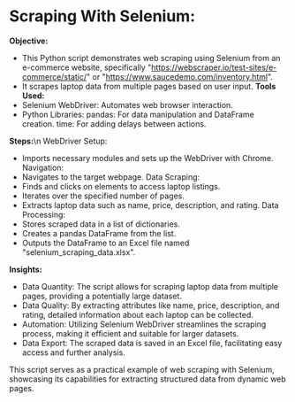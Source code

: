 # Scraping With Selenium:

**Objective:**
  * This Python script demonstrates web scraping using Selenium from an e-commerce website, specifically "https://webscraper.io/test-sites/e-commerce/static/" or "https://www.saucedemo.com/inventory.html".
  * It scrapes laptop data from multiple pages based on user input.
**Tools Used:**
  * Selenium WebDriver: Automates web browser interaction.
  * Python Libraries:
    pandas: For data manipulation and DataFrame creation.
    time: For adding delays between actions.

**Steps:**\n
WebDriver Setup:
  * Imports necessary modules and sets up the WebDriver with Chrome.
Navigation:
  * Navigates to the target webpage.
Data Scraping:
  * Finds and clicks on elements to access laptop listings.
  * Iterates over the specified number of pages.
  * Extracts laptop data such as name, price, description, and rating.
Data Processing:
  * Stores scraped data in a list of dictionaries.
  * Creates a pandas DataFrame from the list.
  * Outputs the DataFrame to an Excel file named "selenium_scraping_data.xlsx".

**Insights:**
  * Data Quantity: The script allows for scraping laptop data from multiple pages, providing a potentially large dataset.
  * Data Quality: By extracting attributes like name, price, description, and rating, detailed information about each laptop can be collected.
  * Automation: Utilizing Selenium WebDriver streamlines the scraping process, making it efficient and suitable for larger datasets.
  * Data Export: The scraped data is saved in an Excel file, facilitating easy access and further analysis.

This script serves as a practical example of web scraping with Selenium, showcasing its capabilities for extracting structured data from dynamic web pages.
